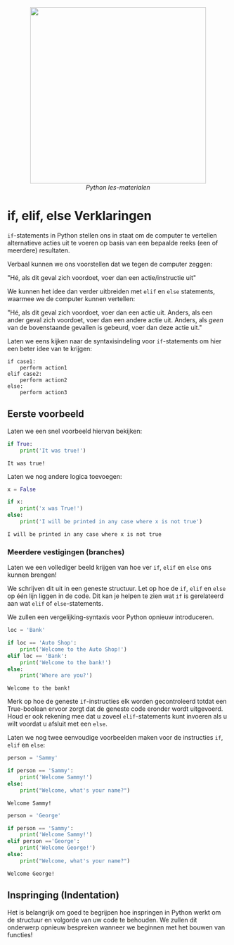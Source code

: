 <center>
    <img src='https://intecbrussel.be/img/logo3.png' width='400px' height='auto'/>
    <br/>
    <em>Python les-materialen</em>
</center>

# if, elif, else Verklaringen

<code>if</code>-statements in Python stellen ons in staat om de computer te vertellen alternatieve acties uit te voeren op basis van een bepaalde reeks (een of meerdere) resultaten.

Verbaal kunnen we ons voorstellen dat we tegen de computer zeggen:

"Hé, als dit geval zich voordoet, voer dan een actie/instructie uit"

We kunnen het idee dan verder uitbreiden met <code>elif</code> en <code>else</code> statements, waarmee we de computer kunnen vertellen:

"Hé, als dit geval zich voordoet, voer dan een actie uit. Anders, als een ander geval zich voordoet, voer dan een andere actie uit. Anders, als *geen* van de bovenstaande gevallen is gebeurd, voer dan deze actie uit."

Laten we eens kijken naar de syntaxisindeling voor <code>if</code>-statements om hier een beter idee van te krijgen:

    if case1:
        perform action1
    elif case2:
        perform action2
    else: 
        perform action3

## Eerste voorbeeld

Laten we een snel voorbeeld hiervan bekijken:


```python
if True:
    print('It was true!')
```

    It was true!
    

Laten we nog andere logica toevoegen:


```python
x = False

if x:
    print('x was True!')
else:
    print('I will be printed in any case where x is not true')
```

    I will be printed in any case where x is not true
    

### Meerdere vestigingen (branches)

Laten we een vollediger beeld krijgen van hoe ver <code>if</code>, <code>elif</code> en <code>else</code> ons kunnen brengen!

We schrijven dit uit in een geneste structuur. Let op hoe de <code>if</code>, <code>elif</code> en <code>else</code> op één lijn liggen in de code. Dit kan je helpen te zien wat <code>if</code> is gerelateerd aan wat <code>elif</code> of <code>else</code>-statements.

We zullen een vergelijking-syntaxis voor Python opnieuw introduceren.


```python
loc = 'Bank'

if loc == 'Auto Shop':
    print('Welcome to the Auto Shop!')
elif loc == 'Bank':
    print('Welcome to the bank!')
else:
    print('Where are you?')
```

    Welcome to the bank!
    

Merk op hoe de geneste <code>if</code>-instructies elk worden gecontroleerd totdat een True-boolean ervoor zorgt dat de geneste code eronder wordt uitgevoerd. 
Houd er ook rekening mee dat u zoveel <code>elif</code>-statements kunt invoeren als u wilt voordat u afsluit met een <code>else</code>.

Laten we nog twee eenvoudige voorbeelden maken voor de instructies <code>if</code>, <code>elif</code> en <code>else</code>:


```python
person = 'Sammy'

if person == 'Sammy':
    print('Welcome Sammy!')
else:
    print("Welcome, what's your name?")
```

    Welcome Sammy!
    


```python
person = 'George'

if person == 'Sammy':
    print('Welcome Sammy!')
elif person =='George':
    print('Welcome George!')
else:
    print("Welcome, what's your name?")
```

    Welcome George!
    

## Inspringing (Indentation)

Het is belangrijk om goed te begrijpen hoe inspringen in Python werkt om de structuur en volgorde van uw code te behouden. We zullen dit onderwerp opnieuw bespreken wanneer we beginnen met het bouwen van functies!
